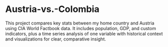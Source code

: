 # Austria-vs.-Colombia
This project compares key stats between my home country and Austria using CIA World Factbook data. It includes population, GDP, and custom indicators, plus a time series analysis of one variable with historical context and visualizations for clear, comparative insight.
